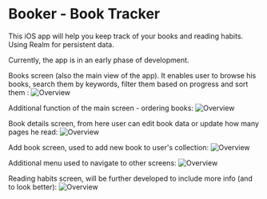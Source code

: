 # Booker - Book Tracker

This iOS app will help you keep track of your books and reading habits.
Using Realm for persistent data.

Currently, the app is in an early phase of development.

Books screen (also the main view of the app). It enables user to browse his books, search them by keywords, filter them based on progress and sort them :
![Overview](Booker%20-%20Book%20Tracker/docs/screenshots/screenshot1.png)

Additional function of the main screen - ordering books:
![Overview](Booker%20-%20Book%20Tracker/docs/screenshots/screenshot2.png)

Book details screen, from here user can edit book data or update how many pages he read:
![Overview](Booker%20-%20Book%20Tracker/docs/screenshots/screenshot3.png)

Add book screen, used to add new book to user's collection:
![Overview](Booker%20-%20Book%20Tracker/docs/screenshots/screenshot4.png)

Additional menu used to navigate to other screens:
![Overview](Booker%20-%20Book%20Tracker/docs/screenshots/screenshot5.png)

Reading habits screen, will be further developed to include more info (and to look better):
![Overview](Booker%20-%20Book%20Tracker/docs/screenshots/screenshot6.png)
